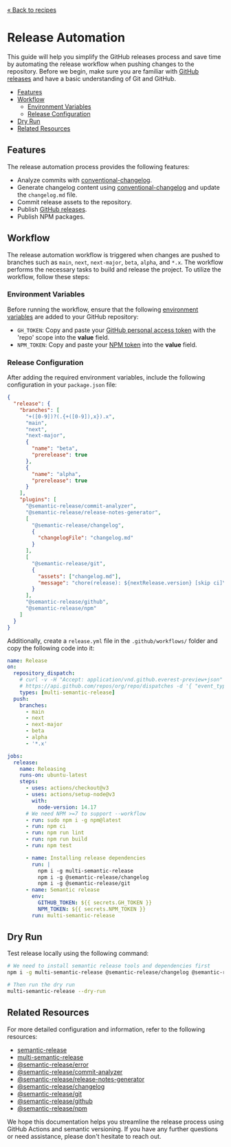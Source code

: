 [&laquo; Back to recipes](https://github.com/bent10/monorepo-starter#recipes)

# Release Automation

This guide will help you simplify the GitHub releases process and save time by automating the release workflow when pushing changes to the repository. Before we begin, make sure you are familiar with [GitHub releases](https://help.github.com/articles/about-releases) and have a basic understanding of Git and GitHub.

- [Features](#features)
- [Workflow](#workflow)
  - [Environment Variables](#environment-variables)
  - [Release Configuration](#release-configuration)
- [Dry Run](#dry-run)
- [Related Resources](#related-resources)

## Features

The release automation process provides the following features:

- Analyze commits with [conventional-changelog](https://github.com/conventional-changelog/conventional-changelog).
- Generate changelog content using [conventional-changelog](https://github.com/conventional-changelog/conventional-changelog) and update the `changelog.md` file.
- Commit release assets to the repository.
- Publish [GitHub releases](https://help.github.com/articles/about-releases).
- Publish NPM packages.

## Workflow

The release automation workflow is triggered when changes are pushed to branches such as `main`, `next`, `next-major`, `beta`, `alpha`, and `*.x`. The workflow performs the necessary tasks to build and release the project. To utilize the workflow, follow these steps:

### Environment Variables

Before running the workflow, ensure that the following [environment variables](https://docs.github.com/en/actions/reference/encrypted-secrets#creating-encrypted-secrets-for-a-repository) are added to your GitHub repository:

- `GH_TOKEN`: Copy and paste your [GitHub personal access token](https://github.com/settings/tokens) with the 'repo' scope into the **value** field.
- `NPM_TOKEN`: Copy and paste your [NPM token](https://docs.npmjs.com/about-access-tokens) into the **value** field.

### Release Configuration

After adding the required environment variables, include the following configuration in your `package.json` file:

```json
{
  "release": {
    "branches": [
      "+([0-9])?(.{+([0-9]),x}).x",
      "main",
      "next",
      "next-major",
      {
        "name": "beta",
        "prerelease": true
      },
      {
        "name": "alpha",
        "prerelease": true
      }
    ],
    "plugins": [
      "@semantic-release/commit-analyzer",
      "@semantic-release/release-notes-generator",
      [
        "@semantic-release/changelog",
        {
          "changelogFile": "changelog.md"
        }
      ],
      [
        "@semantic-release/git",
        {
          "assets": ["changelog.md"],
          "message": "chore(release): ${nextRelease.version} [skip ci]\n\n${nextRelease.notes}"
        }
      ],
      "@semantic-release/github",
      "@semantic-release/npm"
    ]
  }
}
```

Additionally, create a `release.yml` file in the `.github/workflows/` folder and copy the following code into it:

```yml
name: Release
on:
  repository_dispatch:
    # curl -v -H "Accept: application/vnd.github.everest-preview+json" -H "Authorization: token ${GH_TOKEN}"
    # https://api.github.com/repos/org/repo/dispatches -d '{ "event_type": "semantic-release" }'
    types: [multi-semantic-release]
  push:
    branches:
      - main
      - next
      - next-major
      - beta
      - alpha
      - '*.x'

jobs:
  release:
    name: Releasing
    runs-on: ubuntu-latest
    steps:
      - uses: actions/checkout@v3
      - uses: actions/setup-node@v3
        with:
          node-version: 14.17
      # We need NPM >=7 to support --workflow
      - run: sudo npm i -g npm@latest
      - run: npm ci
      - run: npm run lint
      - run: npm run build
      - run: npm test

      - name: Installing release dependencies
        run: |
          npm i -g multi-semantic-release
          npm i -g @semantic-release/changelog
          npm i -g @semantic-release/git
      - name: Semantic release
        env:
          GITHUB_TOKEN: ${{ secrets.GH_TOKEN }}
          NPM_TOKEN: ${{ secrets.NPM_TOKEN }}
        run: multi-semantic-release
```

## Dry Run

Test release locally using the following command:

```bash
# We need to install semantic release tools and dependencies first
npm i -g multi-semantic-release @semantic-release/changelog @semantic-release/git

# Then run the dry run
multi-semantic-release --dry-run
```

## Related Resources

For more detailed configuration and information, refer to the following resources:

- [semantic-release](https://github.com/semantic-release/semantic-release)
- [multi-semantic-release](https://github.com/dhoulb/multi-semantic-release)
- [@semantic-release/error](https://github.com/semantic-release/error)
- [@semantic-release/commit-analyzer](https://github.com/semantic-release/commit-analyzer)
- [@semantic-release/release-notes-generator](https://github.com/semantic-release/release-notes-generator)
- [@semantic-release/changelog](https://github.com/semantic-release/changelog)
- [@semantic-release/git](https://github.com/semantic-release/git)
- [@semantic-release/github](https://github.com/semantic-release/github)
- [@semantic-release/npm](https://github.com/semantic-release/npm)

We hope this documentation helps you streamline the release process using GitHub Actions and semantic versioning. If you have any further questions or need assistance, please don't hesitate to reach out.
